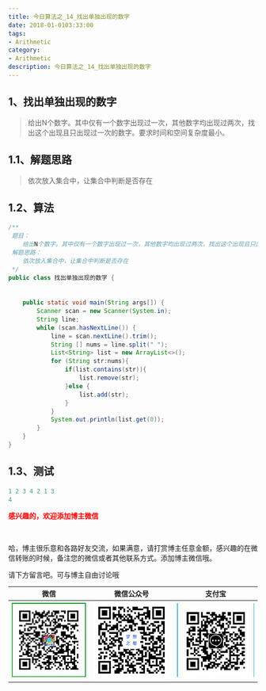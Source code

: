 ```yaml
---
title: 今日算法之_14_找出单独出现的数字
date: 2018-01-0103:33:00
tags: 
- Arithmetic
category: 
- Arithmetic
description: 今日算法之_14_找出单独出现的数字
---
```




## 1、找出单独出现的数字
> 给出N个数字。其中仅有一个数字出现过一次，其他数字均出现过两次，找出这个出现且只出现过一次的数字。要求时间和空间复杂度最小。



## 1.1、解题思路 

> 依次放入集合中，让集合中判断是否存在



## 1.2、算法

```java
/**
 题目：
    给出N个数字。其中仅有一个数字出现过一次，其他数字均出现过两次，找出这个出现且只出现过一次的数字。要求时间和空间复杂度最小。
 解题思路：
    依次放入集合中，让集合中判断是否存在
 */
public class 找出单独出现的数字 {


    public static void main(String args[]) {
        Scanner scan = new Scanner(System.in);
        String line;
        while (scan.hasNextLine()) {
            line = scan.nextLine().trim();
            String [] nums = line.split(" ");
            List<String> list = new ArrayList<>();
            for (String str:nums){
                if(list.contains(str)){
                    list.remove(str);
                }else {
                    list.add(str);
                }
            }
            System.out.println(list.get(0));
        }
    }
}

```




## 1.3、测试 

```java
1 2 3 4 2 1 3
4
```








  **<font  color="red">感兴趣的，欢迎添加博主微信 </font>**       

​    

哈，博主很乐意和各路好友交流，如果满意，请打赏博主任意金额，感兴趣的在微信转账的时候，备注您的微信或者其他联系方式。添加博主微信哦。    

请下方留言吧。可与博主自由讨论哦   



|微信 | 微信公众号|支付宝|
|:-------:|:-------:|:------:|
| ![微信](https://raw.githubusercontent.com/HealerJean/HealerJean.github.io/master/assets/img/tctip/weixin.jpg)|![微信公众号](https://raw.githubusercontent.com/HealerJean/HealerJean.github.io/master/assets/img/my/qrcode_for_gh_a23c07a2da9e_258.jpg)|![支付宝](https://raw.githubusercontent.com/HealerJean/HealerJean.github.io/master/assets/img/tctip/alpay.jpg) |



<link rel="stylesheet" href="https://unpkg.com/gitalk/dist/gitalk.css">

<script src="https://unpkg.com/gitalk@latest/dist/gitalk.min.js"></script> 
<div id="gitalk-container"></div>    
 <script type="text/javascript">
    var gitalk = new Gitalk({
		clientID: `1d164cd85549874d0e3a`,
		clientSecret: `527c3d223d1e6608953e835b547061037d140355`,
		repo: `HealerJean.github.io`,
		owner: 'HealerJean',
		admin: ['HealerJean'],
		id: 'AAAAAAAAAAAAAAA',
    });
    gitalk.render('gitalk-container');
</script> 
